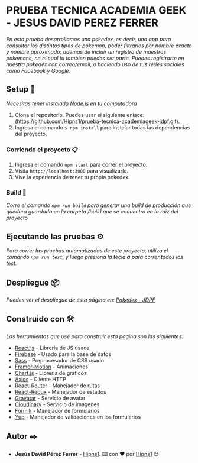 # PRUEBA TECNICA ACADEMIA GEEK - JESUS DAVID PEREZ FERRER

_En esta prueba desarrollamos una pokedex, es decir, una app para consultar los distintos tipos de pokemon, poder filtrarlos por nombre exacto y nombre aproximado; ademas de incluir un registro de maestros pokemons, en el cual tu tambien puedes ser parte. Puedes registrarte en nuestra pokedex con correo/email, o haciendo uso de tus redes sociales como Facebook y Google._

## Setup 🚀

_Necesitas tener instalado [Node.js](https://nodejs.org/en/) en tu computadora_

1. Clona el repositorio. Puedes usar el siguiente enlace: (https://github.com/Hipns1/prueba-tecnica-academiageek-jdpf.git).
2. Ingresa el comando `$ npm install` para instalar todas las dependencias del proyecto.

### Corriendo el proyecto 📋

1. Ingresa el comando `npm start` para correr el proyecto.
2. Visita `http://localhost:3000` para visualizarlo.
3. Vive la experiencia de tener tu propia pokedex.

### Build 🔧

_Corre el comando `npm run build` para generar una build de producción que quedara guardada en la carpeta /build que se encuentra en la raiz del proyecto_

## Ejecutando las pruebas ⚙️

_Para correr las pruebas automatizadas de este proyecto, utiliza el comando `npm run test`, y luego presiona la tecla **a** para correr todos los test._

## Despliegue 📦

_Puedes ver el despliegue de esta página en: [Pokedex - JDPF](https://pokedex-562f3.web.app/)_

## Construido con 🛠️

_Las herramientas que usé para construir esta pagina son las siguientes:_

- [React.js](http://www.dropwizard.io/1.0.2/docs/) - Libreria de JS usada
- [Firebase](https://firebase.google.com/docs/web/setup) - Usado para la base de datos
- [Sass](https://sass-lang.com/) - Preprocesador de CSS usado
- [Framer-Motion](https://framer.com/motion/) - Animaciones
- [Chart.js](https://www.chartjs.org/) - Libreria de graficos
- [Axios](https://axios-http.com/es/) - Cliente HTTP
- [React-Router](https://reacttraining.com/react-router/) - Manejador de rutas
- [React-Redux](https://redux.js.org/) - Manejador de estados
- [Gravatar](https://gravatar.com/) - Servicio de avatar
- [Cloudinary](https://cloudinary.com/) - Servicio de imagenes
- [Formik](https://formik.org/) - Manejador de formularios
- [Yup](https://www.npmjs.com/package/yup) - Manejador de validaciones en los formularios

## Autor ✒️

- **Jesús David Pérez Ferrer** - [Hipns1](https://github.com/Hipns1).
⌨️ con ❤️ por [Hipns1](https://github.com/Hipns1) 😊
